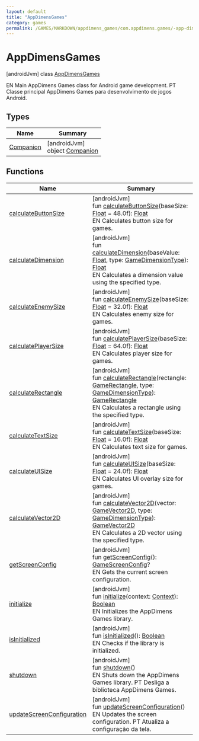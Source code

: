 ```yaml
---
layout: default
title: "AppDimensGames"
category: games
permalink: /GAMES/MARKDOWN/appdimens_games/com.appdimens.games/-app-dimens-games/index.html
---
```


# AppDimensGames

[androidJvm]
class [AppDimensGames](index.md)

EN Main AppDimens Games class for Android game development. PT Classe principal AppDimens Games para desenvolvimento de jogos Android.

## Types

| Name | Summary |
|---|---|
| [Companion](-companion/index.md) | [androidJvm]<br>object [Companion](-companion/index.md) |

## Functions

| Name | Summary |
|---|---|
| [calculateButtonSize](calculate-button-size.md) | [androidJvm]<br>fun [calculateButtonSize](calculate-button-size.md)(baseSize: [Float](https://kotlinlang.org/api/core/kotlin-stdlib/kotlin/-float/index.html) = 48.0f): [Float](https://kotlinlang.org/api/core/kotlin-stdlib/kotlin/-float/index.html)<br>EN Calculates button size for games. |
| [calculateDimension](calculate-dimension.md) | [androidJvm]<br>fun [calculateDimension](calculate-dimension.md)(baseValue: [Float](https://kotlinlang.org/api/core/kotlin-stdlib/kotlin/-float/index.html), type: [GameDimensionType](../-game-dimension-type/index.md)): [Float](https://kotlinlang.org/api/core/kotlin-stdlib/kotlin/-float/index.html)<br>EN Calculates a dimension value using the specified type. |
| [calculateEnemySize](calculate-enemy-size.md) | [androidJvm]<br>fun [calculateEnemySize](calculate-enemy-size.md)(baseSize: [Float](https://kotlinlang.org/api/core/kotlin-stdlib/kotlin/-float/index.html) = 32.0f): [Float](https://kotlinlang.org/api/core/kotlin-stdlib/kotlin/-float/index.html)<br>EN Calculates enemy size for games. |
| [calculatePlayerSize](calculate-player-size.md) | [androidJvm]<br>fun [calculatePlayerSize](calculate-player-size.md)(baseSize: [Float](https://kotlinlang.org/api/core/kotlin-stdlib/kotlin/-float/index.html) = 64.0f): [Float](https://kotlinlang.org/api/core/kotlin-stdlib/kotlin/-float/index.html)<br>EN Calculates player size for games. |
| [calculateRectangle](calculate-rectangle.md) | [androidJvm]<br>fun [calculateRectangle](calculate-rectangle.md)(rectangle: [GameRectangle](../-game-rectangle/index.md), type: [GameDimensionType](../-game-dimension-type/index.md)): [GameRectangle](../-game-rectangle/index.md)<br>EN Calculates a rectangle using the specified type. |
| [calculateTextSize](calculate-text-size.md) | [androidJvm]<br>fun [calculateTextSize](calculate-text-size.md)(baseSize: [Float](https://kotlinlang.org/api/core/kotlin-stdlib/kotlin/-float/index.html) = 16.0f): [Float](https://kotlinlang.org/api/core/kotlin-stdlib/kotlin/-float/index.html)<br>EN Calculates text size for games. |
| [calculateUISize](calculate-u-i-size.md) | [androidJvm]<br>fun [calculateUISize](calculate-u-i-size.md)(baseSize: [Float](https://kotlinlang.org/api/core/kotlin-stdlib/kotlin/-float/index.html) = 24.0f): [Float](https://kotlinlang.org/api/core/kotlin-stdlib/kotlin/-float/index.html)<br>EN Calculates UI overlay size for games. |
| [calculateVector2D](calculate-vector2-d.md) | [androidJvm]<br>fun [calculateVector2D](calculate-vector2-d.md)(vector: [GameVector2D](../-game-vector2-d/index.md), type: [GameDimensionType](../-game-dimension-type/index.md)): [GameVector2D](../-game-vector2-d/index.md)<br>EN Calculates a 2D vector using the specified type. |
| [getScreenConfig](get-screen-config.md) | [androidJvm]<br>fun [getScreenConfig](get-screen-config.md)(): [GameScreenConfig](../-game-screen-config/index.md)?<br>EN Gets the current screen configuration. |
| [initialize](initialize.md) | [androidJvm]<br>fun [initialize](initialize.md)(context: [Context](https://developer.android.com/reference/kotlin/android/content/Context.html)): [Boolean](https://kotlinlang.org/api/core/kotlin-stdlib/kotlin/-boolean/index.html)<br>EN Initializes the AppDimens Games library. |
| [isInitialized](is-initialized.md) | [androidJvm]<br>fun [isInitialized](is-initialized.md)(): [Boolean](https://kotlinlang.org/api/core/kotlin-stdlib/kotlin/-boolean/index.html)<br>EN Checks if the library is initialized. |
| [shutdown](shutdown.md) | [androidJvm]<br>fun [shutdown](shutdown.md)()<br>EN Shuts down the AppDimens Games library. PT Desliga a biblioteca AppDimens Games. |
| [updateScreenConfiguration](update-screen-configuration.md) | [androidJvm]<br>fun [updateScreenConfiguration](update-screen-configuration.md)()<br>EN Updates the screen configuration. PT Atualiza a configuração da tela. |